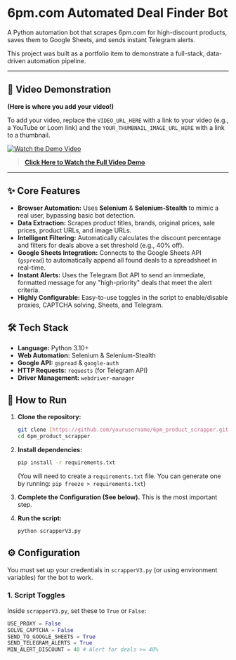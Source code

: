 
# 6pm.com Automated Deal Finder Bot

A Python automation bot that scrapes 6pm.com for high-discount products, saves them to Google Sheets, and sends instant Telegram alerts.

This project was built as a portfolio item to demonstrate a full-stack, data-driven automation pipeline.

---

## 🎥 Video Demonstration

**(Here is where you add your video!)**

To add your video, replace the `VIDEO_URL_HERE` with a link to your video (e.g., a YouTube or Loom link) and the `YOUR_THUMBNAIL_IMAGE_URL_HERE` with a link to a thumbnail.

[![Watch the Demo Video](<img width="1536" height="1024" alt="Copilot_20251029_211752" src="https://github.com/user-attachments/assets/a2c03bde-b5db-43b5-a15e-cb7a716e0fd7" />)](https://youtu.be/A4aOutYn8Ac)


> **[Click Here to Watch the Full Video Demo](https://youtu.be/A4aOutYn8Ac)**

---

## ✨ Core Features

* **Browser Automation:** Uses **Selenium** & **Selenium-Stealth** to mimic a real user, bypassing basic bot detection.
* **Data Extraction:** Scrapes product titles, brands, original prices, sale prices, product URLs, and image URLs.
* **Intelligent Filtering:** Automatically calculates the discount percentage and filters for deals above a set threshold (e.g., 40% off).
* **Google Sheets Integration:** Connects to the Google Sheets API (`gspread`) to automatically append all found deals to a spreadsheet in real-time.
* **Instant Alerts:** Uses the Telegram Bot API to send an immediate, formatted message for any "high-priority" deals that meet the alert criteria.
* **Highly Configurable:** Easy-to-use toggles in the script to enable/disable proxies, CAPTCHA solving, Sheets, and Telegram.

## 🛠️ Tech Stack

* **Language:** Python 3.10+
* **Web Automation:** Selenium & Selenium-Stealth
* **Google API:** `gspread` & `google-auth`
* **HTTP Requests:** `requests` (for Telegram API)
* **Driver Management:** `webdriver-manager`

## 🚀 How to Run

1.  **Clone the repository:**
    ```bash
    git clone [https://github.com/yourusername/6pm_product_scrapper.git](https://github.com/yourusername/6pm_product_scrapper.git)
    cd 6pm_product_scrapper
    ```

2.  **Install dependencies:**
    ```bash
    pip install -r requirements.txt
    ```
    (You will need to create a `requirements.txt` file. You can generate one by running: `pip freeze > requirements.txt`)

3.  **Complete the Configuration (See below).** This is the most important step.

4.  **Run the script:**
    ```bash
    python scrapperV3.py
    ```

## ⚙️ Configuration

You must set up your credentials in `scrapperV3.py` (or using environment variables) for the bot to work.

### 1. Script Toggles

Inside `scrapperV3.py`, set these to `True` or `False`:

```python
USE_PROXY = False
SOLVE_CAPTCHA = False
SEND_TO_GOOGLE_SHEETS = True
SEND_TELEGRAM_ALERTS = True
MIN_ALERT_DISCOUNT = 40 # Alert for deals >= 40%
```
